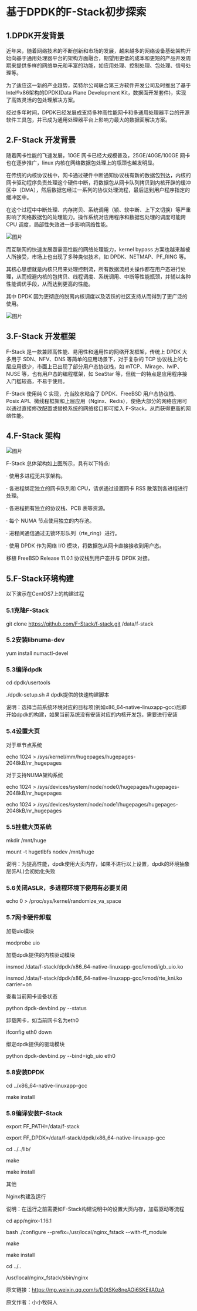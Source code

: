# 基于DPDK的F-Stack初步探索

## 1.DPDK开发背景

近年来，随着网络技术的不断创新和市场的发展，越来越多的网络设备基础架构开始向基于通用处理器平台的架构方面融合，期望用更低的成本和更短的产品开发周期来提供多样的网络单元和丰富的功能，如应用处理、控制处理、包处理、信号处理等。

为了适应这一新的产业趋势，英特尔公司联合第三方软件开发公司及时推出了基于Intel®x86架构的DPDK(Data Plane Development Kit，数据面开发套件)，实现了高效灵活的包处理解决方案。

经过多年时间，DPDK已经发展成支持多种高性能网卡和多通用处理器平台的开源软件工具包，并已成为通用处理器平台上影响力最大的数据面解决方案。



## 2.F-Stack 开发背景

随着网卡性能的飞速发展，10GE 网卡已经大规模普及，25GE/40GE/100GE 网卡也在逐步推广，linux 内核在网络数据包处理上的瓶颈也越发明显。

在传统的内核协议栈中，网卡通过硬件中断通知协议栈有新的数据包到达，内核的网卡驱动程序负责处理这个硬件中断，将数据包从网卡队列拷贝到内核开辟的缓冲区中（DMA），然后数据包经过一系列的协议处理流程，最后送到用户程序指定的缓冲区中。

在这个过程中中断处理、内存拷贝、系统调用（锁、软中断、上下文切换）等严重影响了网络数据包的处理能力。操作系统对应用程序和数据包处理的调度可能跨 CPU 调度，局部性失效进一步影响网络性能。



![图片](https://mmbiz.qpic.cn/mmbiz_png/ibu0S1GTZ5TzPfgjkQic4YYbQviaR3XK2nA3PYSwANPyZp9qibONfA90a6xacsVM01GubsmmcNQjTliaMJFedEI6Gzw/640?wx_fmt=png&wxfrom=5&wx_lazy=1&wx_co=1)



而互联网的快速发展亟需高性能的网络处理能力，kernel bypass 方案也越来越被人所接受，市场上也出现了多种类似技术，如 DPDK、NETMAP、PF_RING 等。

其核心思想就是内核只用来处理控制流，所有数据流相关操作都在用户态进行处理，从而规避内核的包拷贝、线程调度、系统调用、中断等性能瓶颈，并辅以各种性能调优手段，从而达到更高的性能。

其中 DPDK 因为更彻底的脱离内核调度以及活跃的社区支持从而得到了更广泛的使用。



![图片](https://mmbiz.qpic.cn/mmbiz_png/ibu0S1GTZ5TzPfgjkQic4YYbQviaR3XK2nA1sK06kOh1KjRX6zYMmibicicdcOW5zztTErRF59ZxbJgFHvuMRYElkq6w/640?wx_fmt=png&wxfrom=5&wx_lazy=1&wx_co=1)



## 3.F-Stack 开发框架

F-Stack 是一款兼顾高性能、易用性和通用性的网络开发框架，传统上 DPDK 大多用于 SDN、NFV、DNS 等简单的应用场景下，对于复杂的 TCP 协议栈上的七层应用很少，市面上已出现了部分用户态协议栈，如 mTCP、Mirage、lwIP、NUSE 等，也有用户态的编程框架，如 SeaStar 等，但统一的特点是应用程序接入门槛较高，不易于使用。

F-Stack 使用纯 C 实现，充当胶水粘合了 DPDK、FreeBSD 用户态协议栈、Posix API、微线程框架和上层应用（Nginx、Redis），使绝大部分的网络应用可以通过直接修改配置或替换系统的网络接口即可接入 F-Stack，从而获得更高的网络性能。



## 4.F-Stack 架构

![图片](https://mmbiz.qpic.cn/mmbiz_png/ibu0S1GTZ5TzPfgjkQic4YYbQviaR3XK2nAq4eAkbpfR1I5YvrR25pOiaBWuodZ0jTGpBs1jNtuIq6p4LXiaGoSicxmg/640?wx_fmt=png&wxfrom=5&wx_lazy=1&wx_co=1)



F-Stack 总体架构如上图所示，具有以下特点:

· 使用多进程无共享架构。

· 各进程绑定独立的网卡队列和 CPU，请求通过设置网卡 RSS 散落到各进程进行处理。

· 各进程拥有独立的协议栈、PCB 表等资源。

· 每个 NUMA 节点使用独立的内存池。

· 进程间通信通过无锁环形队列（rte_ring）进行。

· 使用 DPDK 作为网络 I/O 模块，将数据包从网卡直接接收到用户态。

移植 FreeBSD Release 11.0.1 协议栈到用户态并与 DPDK 对接。



## 5.F-Stack环境构建

以下演示在CentOS7上的构建过程

### 5.1克隆F-Stack

git clone https://github.com/F-Stack/f-stack.git /data/f-stack

### 5.2安装libnuma-dev

yum install numactl-devel

### 5.3编译dpdk

cd dpdk/usertools

./dpdk-setup.sh # dpdk提供的快速构建脚本

说明：选择当前系统环境对应的目标项(例如x86_64-native-linuxapp-gcc)后即开始dpdk的构建，如果当前系统没有安装对应的内核开发包，需要进行安装

### 5.4设置大页

对于单节点系统

echo 1024 > /sys/kernel/mm/hugepages/hugepages-2048kB/nr_hugepages

对于支持NUMA架构系统

echo 1024 > /sys/devices/system/node/node0/hugepages/hugepages-2048kB/nr_hugepages

echo 1024 > /sys/devices/system/node/node1/hugepages/hugepages-2048kB/nr_hugepages

### 5.5挂载大页系统

mkdir /mnt/huge

mount -t hugetlbfs nodev /mnt/huge

说明：为提高性能，dpdk使用大页内存，如果不进行以上设置，dpdk的环境抽象层(EAL)会初始化失败

### 5.6关闭ASLR，多进程环境下使用有必要关闭

echo 0 > /proc/sys/kernel/randomize_va_space

### 5.7网卡硬件卸载

加载uio模块

modprobe uio

加载dpdk提供的内核驱动模块

insmod /data/f-stack/dpdk/x86_64-native-linuxapp-gcc/kmod/igb_uio.ko

insmod /data/f-stack/dpdk/x86_64-native-linuxapp-gcc/kmod/rte_kni.ko carrier=on

查看当前网卡设备状态

python dpdk-devbind.py --status

卸载网卡，如当前网卡名为eth0

ifconfig eth0 down

绑定dpdk提供的驱动模块

python dpdk-devbind.py --bind=igb_uio eth0

### 5.8安装DPDK

cd ../x86_64-native-linuxapp-gcc

make install

### 5.9编译安装F-Stack

export FF_PATH=/data/f-stack

export FF_DPDK=/data/f-stack/dpdk/x86_64-native-linuxapp-gcc

cd ../../lib/

make

make install

其他



Nginx构建及运行

说明：在运行之前需要如F-Stack构建说明中的设置大页内存，加载驱动等流程

cd app/nginx-1.16.1

bash ./configure --prefix=/usr/local/nginx_fstack --with-ff_module

make

make install

cd ../..

/usr/local/nginx_fstack/sbin/nginx



原文链接：https://mp.weixin.qq.com/s/D0tSKe8neAOi6SKEjIA0zA

原文作者：小小牧码人